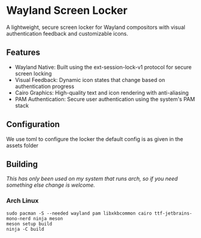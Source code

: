 # Wayland Screen Locker
A lightweight, secure screen locker for Wayland compositors with visual authentication feedback and customizable icons.

## Features
+ Wayland Native: Built using the ext-session-lock-v1 protocol for secure screen locking
+ Visual Feedback: Dynamic icon states that change based on authentication progress
+ Cairo Graphics: High-quality text and icon rendering with anti-aliasing
+ PAM Authentication: Secure user authentication using the system's PAM stack

## Configuration
We use toml to configure the locker the default config is as given in the assets folder

## Building
*This has only been used on my system that runs arch, so if you need something else change is welcome.*
### Arch Linux
```
sudo pacman -S --needed wayland pam libxkbcommon cairo ttf-jetbrains-mono-nerd ninja meson 
meson setup build
ninja -C build
```

